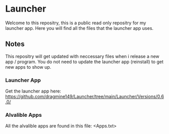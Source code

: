 # Launcher

Welcome to this repositry, this is a public read only repositry for my launcher app.
Here you will find all the files that the launcher app uses.

## Notes

This repositry will get updated with neccessary files when i release a new app / program.
You do not need to update the launcher app (reinstall) to get new apps to show up.

### Launcher App

Get the launcher app here: <https://github.com/dragmine149/Launcher/tree/main/Launcher/Versions/0.6.0/>


### Alvalible Apps

All the alvalible apps are found in this file: <Apps.txt>